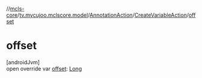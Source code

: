 //[mcls-core](../../../../index.md)/[tv.mycujoo.mclscore.model](../../index.md)/[AnnotationAction](../index.md)/[CreateVariableAction](index.md)/[offset](offset.md)

# offset

[androidJvm]\
open override var [offset](offset.md): [Long](https://kotlinlang.org/api/latest/jvm/stdlib/kotlin/-long/index.html)
